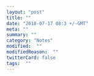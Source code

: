 ```yaml
---
layout: "post"
title: ""
date: "2018-07-17 08:3 +/-GMT"
meta: ""
summary: ""
category: "Notes"
modified:  ""
modifiedReason:  ""
twitterCard: false
tags:  ""
---
```



